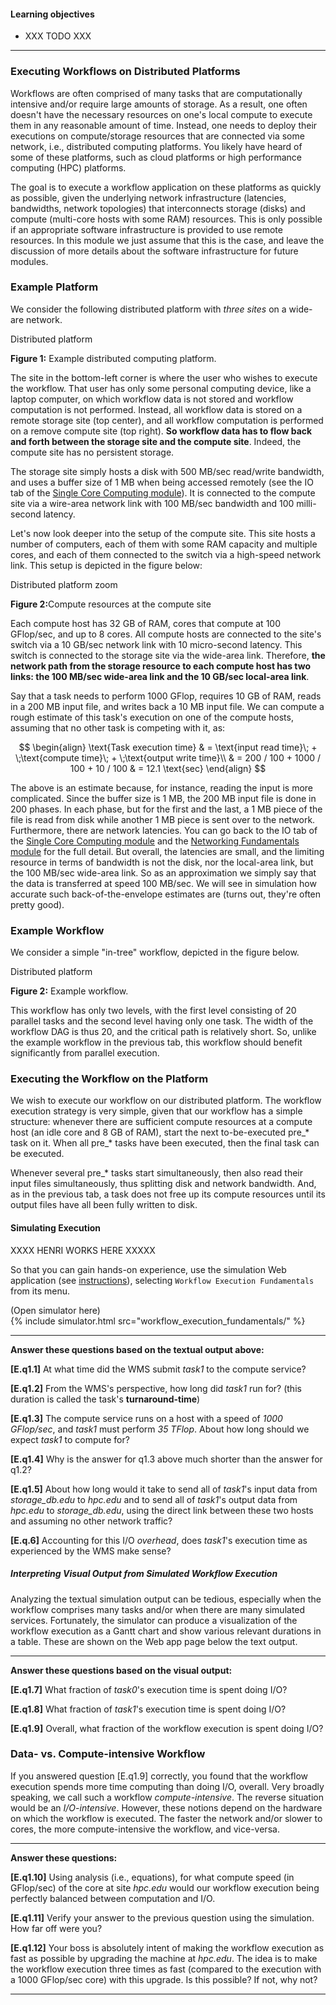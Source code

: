 
#### Learning objectives

  - XXX TODO XXX

---


### Executing Workflows on Distributed Platforms

Workflows are often comprised of many tasks that are computationally
intensive and/or require large amounts of storage. As a result, one often
doesn't have the necessary resources on one's local compute to execute them
in any reasonable amount of time.  Instead, one needs to deploy their
executions on compute/storage resources that are connected via some
network, i.e., distributed computing platforms. You likely have heard of
some of these platforms, such as cloud platforms or high performance
computing (HPC) platforms.  

The goal is to execute a workflow application on these platforms as quickly
as possible, given the underlying network infrastructure (latencies,
bandwidths, network topologies) that interconnects storage (disks) and
compute (multi-core hosts with some RAM) resources.  This is only possible
if an appropriate software infrastructure is provided to use
remote resources. In this module we just assume that this is the
case, and leave the discussion of more details about the software 
infrastructure for future modules. 

### Example Platform

We consider the following distributed platform with *three sites* on a wide-are network.

<object class="figure" type="image/svg+xml" data="{{ site.baseurl }}/public/img/workflows/workflow_distributed_platform.svg">Distributed platform</object>
<div class="caption"><strong>Figure 1:</strong> Example distributed computing platform.</div>

The site in the bottom-left corner is where the user who wishes to execute the
workflow. That user has only some personal computing device, like a laptop computer,
on which workflow data is not stored and workflow computation is not performed. 
Instead, all workflow data is stored on a remote storage site (top center), and
all workflow computation is performed on a remove compute site (top right).  **So workflow
data has to flow back and forth between the storage site and the compute site**. Indeed,
the compute site has no persistent storage. 

The storage site simply hosts a disk with  500 MB/sec read/write bandwidth, and  uses
a buffer size of 1 MB when being accessed remotely  (see the IO tab of the [Single Core
Computing module]({{site.baseurl}}/pedagogic_modules/single_core_computing)). It is
connected to the compute site via a wire-area network link with 100 MB/sec bandwidth
and 100 milli-second latency. 

Let's now look deeper into the setup of the compute site. This site hosts a number
of computers, each of them with some RAM capacity and multiple cores, and each of them
connected to the switch via a high-speed network link. This setup is depicted
in the figure below:

<object class="figure" type="image/svg+xml" data="{{ site.baseurl }}/public/img/workflows/workflow_distributed_platform_zoom.svg">Distributed platform zoom</object>
<div class="caption"><strong>Figure 2:</strong>Compute resources at the compute site</div>

Each compute host has 32 GB of RAM, cores that compute at 100  GFlop/sec, and up to 8 cores. All
compute hosts are connected to the site's switch via a 10 GB/sec network link with 
10 micro-second latency. This switch is connected to the storage site via the wide-area link. 
Therefore, **the network path from the storage resource to each compute host has two links: the 100 MB/sec wide-area link
and the 10 GB/sec local-area link**.

Say that a task needs to perform 1000 GFlop, 
requires 10 GB of RAM, reads in a  200 MB input file, and
writes back a 10 MB input file.  We can compute a rough estimate of this task's execution
on one of the compute hosts, assuming that no other task is competing with it, as:

$$
\begin{align}
\text{Task execution time}  & = \text{input read time}\; + \;\text{compute time}\; + \;\text{output  write time}\\
                            & = 200 / 100 + 1000 / 100 + 10 / 100
                            & = 12.1 \text{sec}
\end{align}
$$

The  above is an estimate because, for instance, reading the input is more complicated. Since the
buffer size is 1 MB, the 200 MB input file is done in 200 phases. In each phase, but for the
first and the last, a 1 MB piece of the file is read from  disk while another 1 MB
piece is sent over to the network. Furthermore, there are network latencies.  You can
go back to the IO tab  of the [Single Core Computing module]({{site.baseurl}}/pedagogic_modules/single_core_computing)
and the [Networking Fundamentals module]({{site.baseurl}}/pedagogic_modules/pdcc/networking_fundamentals)  for the full detail.
But overall, the latencies are small, and the limiting resource in terms of bandwidth is not
the disk, nor the local-area link, but the 100 MB/sec wide-area link. So as an approximation we
simply say that the data is transferred at speed 100 MB/sec.  We will see in simulation
how accurate such back-of-the-envelope estimates are (turns out, they're often pretty good).

### Example Workflow

We consider a simple "in-tree" workflow, depicted in the figure below.

<object class="figure" type="image/svg+xml" data="{{ site.baseurl }}/public/img/workflows/workflow_distributed_workflow.svg">Distributed platform</object>
<div class="caption"><strong>Figure 2:</strong> Example workflow.</div>

This workflow has only two levels, with the first level consisting of
20 parallel tasks and the second level having only one task. The width
of the workflow DAG is thus 20, and the critical path is relatively
short. So, unlike the example workflow in the previous tab, this
workflow should benefit significantly from parallel execution. 

### Executing the Workflow on the Platform

We wish to execute our workflow  on our distributed platform. The workflow execution
strategy is very simple, given that our workflow has a simple structure: whenever 
there are sufficient compute resources at a compute host (an idle core and 8 GB of RAM), start
the next to-be-executed pre_* task on it. When all pre_* tasks have been
executed, then the final task can be executed. 

Whenever several pre_* tasks start simultaneously, then also read
their input files simultaneously, thus splitting disk and network bandwidth. And, as
in the previous tab,  a task does not free up its compute resources until its output files
have all been fully written to disk.


#### Simulating Execution

XXXX HENRI WORKS HERE XXXXX

So that you can gain hands-on experience, use 
the simulation Web application
(see <a href="{{site.baseurl}}/pedagogic_modules/simulation_instructions/index/" target="_blank">instructions</a>),
selecting `Workflow Execution Fundamentals` from its menu. 


<div class="ui accordion fluid app-ins">
  <div class="title">
    <i class="dropdown icon"></i>
    (Open simulator here)
  </div>
  <div markdown="0" class="ui segment content">
    {% include simulator.html src="workflow_execution_fundamentals/" %}
  </div>
</div>


---

**Answer these questions based on the textual output above:**
  
  **[E.q1.1]** At what time did the WMS submit *task1* to the compute service?
  
  **[E.q1.2]** From the WMS's perspective, how long did *task1* run for?
    (this duration is called the task's **turnaround-time**)
  
  **[E.q1.3]** The compute service runs on a host with a speed of *1000 GFlop/sec*, and *task1*
    must perform *35 TFlop*. About how long should we expect *task1* to compute for?
  
  **[E.q1.4]** Why is the answer for q1.3 above much shorter than the answer for q1.2?

  
  **[E.q1.5]** About how long would it take to send all of
    *task1*'s input data from *storage_db.edu* to *hpc.edu* and to send all of *task1*'s output data
    from *hpc.edu* to *storage_db.edu*, using the direct link between these two hosts and assuming no other
    network traffic?
  
  **[E.q.6]** Accounting for this I/O *overhead*, does *task1*'s execution time as experienced by the WMS make sense?

##### Interpreting Visual Output from Simulated Workflow Execution

Analyzing the textual simulation output can be tedious, especially when the
workflow comprises many tasks and/or when there are many simulated
services. Fortunately, the simulator can produce a visualization of the
workflow execution as a Gantt chart and show various relevant durations in a table. 
These are shown on the Web app page below the text output. 

---

**Answer these questions based on the visual output:**

  **[E.q1.7]** What fraction of *task0*'s execution time is spent doing I/O?

  **[E.q1.8]** What fraction of *task1*'s execution time is spent doing I/O?

  **[E.q1.9]** Overall, what fraction of the workflow execution is spent doing I/O?

### Data- vs. Compute-intensive Workflow


If you answered question [E.q1.9] correctly, you found that the workflow
execution spends more time computing than doing I/O, overall.  Very broadly
speaking, we call such a workflow *compute-intensive*. The reverse situation would be an *I/O-intensive*.  However,
these notions depend on the hardware on which the workflow is executed. The
faster the network and/or slower to cores, the more compute-intensive the
workflow, and vice-versa.

---

**Answer these questions:**

  **[E.q1.10]** Using analysis (i.e., equations), for what compute speed (in
          GFlop/sec) of the core at site *hpc.edu* would our workflow
          execution being perfectly balanced between computation and I/O.

  **[E.q1.11]** Verify your answer to the previous question using the simulation. How far off were you?

  **[E.q1.12]** Your boss is absolutely intent of making the workflow execution as fast as possible by upgrading the machine at *hpc.edu*. The idea is to make the workflow execution three times as fast (compared to the execution with a 1000 GFlop/sec core) with this upgrade. Is this possible? If not, why not?


---

